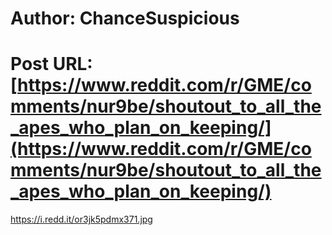 # Author: ChanceSuspicious
# Post URL: [https://www.reddit.com/r/GME/comments/nur9be/shoutout_to_all_the_apes_who_plan_on_keeping/](https://www.reddit.com/r/GME/comments/nur9be/shoutout_to_all_the_apes_who_plan_on_keeping/)


https://i.redd.it/or3jk5pdmx371.jpg